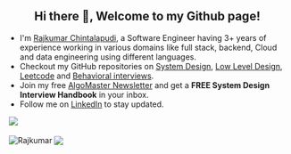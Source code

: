 <h2 align="center">Hi there 👋, Welcome to my Github page!</h2>
<ul>
  <li>I'm <a href = "https://ashishps.com/">Rajkumar Chintalapudi</a>, a Software Engineer having 3+ years of experience working in various domains like full stack, backend, Cloud and data engineering using different languages.</li>
  <li>Checkout my GitHub repositories on <a href = "https://github.com/ashishps1/awesome-system-design-resources">System Design</a>, <a href = "https://github.com/ashishps1/awesome-low-level-design">Low Level Design</a>, <a href = "https://github.com/ashishps1/awesome-leetcode-resources">Leetcode</a> and <a href = "https://github.com/ashishps1/awesome-behavioral-interviews">Behavioral interviews</a>.</li>
  <li>Join my free <a href = "https://bit.ly/amghpr">AlgoMaster Newsletter</a> and get a <b>FREE System Design Interview Handbook</b> in your inbox.</li>
  <li>Follow me on <a href="https://www.linkedin.com/in/rajkumar-chintalapudi/">LinkedIn</a> to stay updated.</li>
</ul>

&nbsp;![](https://komarev.com/ghpvc/?username=ChintalapudiRajkumar&color=brightgreen)
<p>&nbsp;<img align="center" src="https://github-readme-stats.vercel.app/api?username=ChintalapudiRajkumar&show_icons=true&locale=en" alt="Rajkumar" />
<img align="center" src="https://github-readme-stats.vercel.app/api/top-langs/?username=ChintalapudiRajkumar&layout=compact&hide_border=true&&langs_count=10&show_icons=true&theme=transparent" />
</p>

